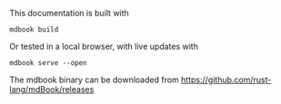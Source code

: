 This documentation is built with

	mdbook build

Or tested in a local browser, with live updates with

	mdbook serve --open

The mdbook binary can be downloaded from https://github.com/rust-lang/mdBook/releases
